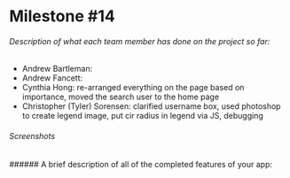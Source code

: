 # Milestone #14
###### Description of what each team member has done on the project so far:
* Andrew Bartleman:
* Andrew Fancett:
* Cynthia Hong: re-arranged everything on the page based on importance, moved the search user to the home page 
* Christopher (Tyler) Sorensen: clarified username box, used photoshop to create legend image, put cir radius in legend via JS, debugging 
###### Screenshots


###### A brief description of all of the completed features of your app:
